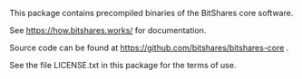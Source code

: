 This package contains precompiled binaries of the BitShares core software.

See https://how.bitshares.works/ for documentation.

Source code can be found at https://github.com/bitshares/bitshares-core .

See the file LICENSE.txt in this package for the terms of use.
